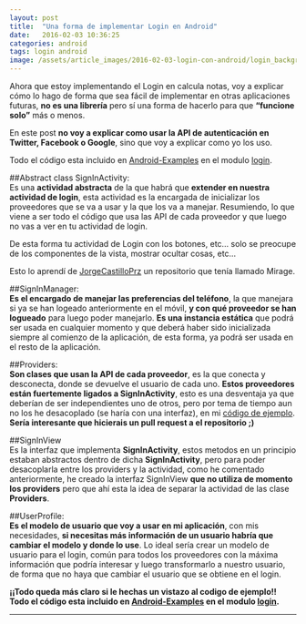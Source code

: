 ```yaml
---
layout: post
title:  "Una forma de implementar Login en Android"
date:   2016-02-03 10:36:25
categories: android
tags: login android
image: /assets/article_images/2016-02-03-login-con-android/login_background.jpg
---
```


Ahora que estoy implementando el Login en calcula notas, voy a explicar cómo lo hago de forma que sea fácil de implementar en otras aplicaciones futuras, **no es una librería** pero sí una forma de hacerlo para que __“funcione solo”__ más o menos.

En este post **no voy a explicar como usar la API de autenticación en Twitter, Facebook o Google**, sino que voy a explicar como yo los uso.

Todo el código esta incluido en [Android-Examples][2] en el modulo [login][3].

##Abstract class SignInActivity:
</br>
Es una __actividad abstracta__ de la que habrá que **extender en nuestra actividad de login**, esta actividad es la encargada de inicializar los proveedores que se va a usar y la que los va a manejar. Resumiendo, lo que viene a ser todo el código que usa las API de cada proveedor y que luego no vas a ver en tu actividad de login.
 
De esta forma tu actividad de Login con los botones, etc… solo se preocupe de los componentes de la vista, mostrar ocultar cosas, etc…

Esto lo aprendí de [JorgeCastilloPrz][1] un repositorio que tenía llamado Mirage.

##SignInManager:
</br>
**Es el encargado de manejar las preferencias del teléfono**, la que manejara si ya se han logeado anteriormente en el móvil, **y con qué proveedor se han logueado** para luego poder manejarlo. __Es una instancia estática__ que podrá ser usada en cualquier momento y que deberá haber sido inicializada siempre al comienzo de la aplicación, de esta forma, ya podrá ser usada en el resto de la aplicación.

##Providers:
</br>
**Son clases que usan la API de cada proveedor**, es la que conecta y desconecta, donde se devuelve el usuario de cada uno. 
__Estos proveedores están fuertemente ligados a SignInActivity__, esto es una desventaja ya que deberían de ser independientes uno de otros, pero por tema de tiempo aun no los he desacoplado (se haría con una interfaz), en mi [código de ejemplo][2]. **Sería interesante que hicierais un pull request a el repositorio ;)**

##SignInView
</br>
Es la interfaz que implementa __SignInActivity__, estos metodos en un principio estaban abstractos dentro de dicha __SignInActivity__, pero para poder desacoplarla entre los providers y la actividad, como he comentado anteriormente, he creado la interfaz SignInView **que no utiliza de momento los providers** pero que ahí esta la idea de separar la actividad de las clase __Providers__.

##UserProfile:
</br>
**Es el modelo de usuario que voy a usar en mi aplicación**, con mis necesidades, __si necesitas más información de un usuario habría que cambiar el modelo y donde lo use__. Lo ideal sería crear un modelo de usuario para el login, común para todos los proveedores con la máxima información que podría interesar y luego transformarlo a nuestro usuario, de forma que no haya que cambiar el usuario que se obtiene en el login.

__¡¡Todo queda más claro si le hechas un vistazo al codigo de ejemplo!!__
**Todo el código esta incluido en [Android-Examples][2] en el modulo [login][3].**


----------------

[2]: https://github.com/tonilopezmr/Android-Examples
[3]: https://github.com/tonilopezmr/Android-Examples/tree/master/navigationview
[1]: https://github.com/JorgeCastilloPrz